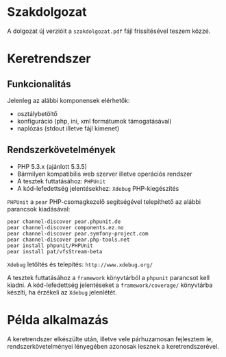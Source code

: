 Szakdolgozat
============

A dolgozat új verzióit a `szakdolgozat.pdf` fájl frissítésével teszem közzé.

Keretrendszer
=============

Funkcionalitás
--------------

Jelenleg az alábbi komponensek elérhetők:

* osztálybetöltő
* konfiguráció (php, ini, xml formátumok támogatásával)
* naplózás (stdout illetve fájl kimenet)

Rendszerkövetelmények
---------------------

* PHP 5.3.x (ajánlott 5.3.5)
* Bármilyen kompatibilis web szerver illetve operációs rendszer
* A tesztek futtatásához: `PHPUnit`
* A kód-lefedettség jelentésekhez: `Xdebug` PHP-kiegészítés

`PHPUnit` a `pear` PHP-csomagkezelő segítségével telepíthető az alábbi parancsok kiadásával:

    pear channel-discover pear.phpunit.de
    pear channel-discover components.ez.no
    pear channel-discover pear.symfony-project.com
    pear channel-discover pear.php-tools.net
    pear install phpunit/PHPUnit
    pear install pat/vfsStream-beta

`Xdebug` letöltés és telepítés:
`http://www.xdebug.org/`

A tesztek futtatásához a `framework` könyvtárból a `phpunit` parancsot kell kiadni.
A kód-lefedettség jelentéseket a `framework/coverage/` könyvtárba készíti, ha érzékeli az `Xdebug` jelenlétét.

Példa alkalmazás
================

A keretrendszer elkészülte után, illetve vele párhuzamosan fejlesztem le, rendszerkövetelményei lényegében azonosak lesznek a keretrendszerével.
